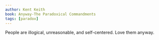 ```yaml
---
author: Kent Keith
book: Anyway-The Paradoxical Commandments
tags: [paradox]
---
```

People are illogical, unreasonable, and self-centered. Love them anyway.